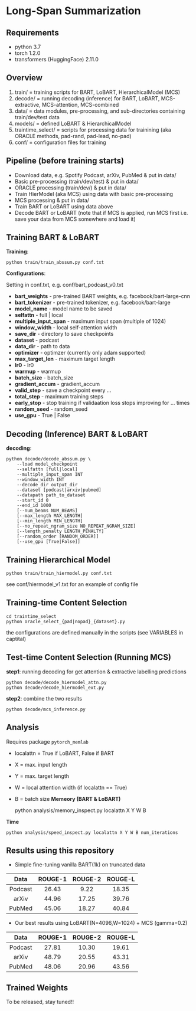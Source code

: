 Long-Span Summarization
=====================================================
Requirements
--------------------------------------
- python 3.7
- torch 1.2.0
- transformers (HuggingFace) 2.11.0

Overview
--------------------------------------
1. train/ = training scripts for BART, LoBART, HierarchicalModel (MCS)
2. decode/ = running decoding (inference) for BART, LoBART, MCS-extractive, MCS-attention, MCS-combined
3. data/ = data modules, pre-processing, and sub-directories containing train/dev/test data
4. models/ = defined LoBART & HierarchicalModel
5. traintime_select/ = scripts for processing data for trainining (aka ORACLE methods, pad-rand, pad-lead, no-pad)
6. conf/ = configuration files for training

Pipeline (before training starts)
--------------------------------------
- Download data, e.g. Spotify Podcast, arXiv, PubMed & put in data/
- Basic pre-processing (train/dev/test) & put in data/
- ORACLE processing (train/dev/) & put in data/
- Train HierModel (aka MCS) using data with basic pre-processing
- MCS processing & put in data/
- Train BART or LoBART using data above
- Decode BART or LoBART (note that if MCS is applied, run MCS first i.e. save your data from MCS somewhere and load it)

Training BART & LoBART
--------------------------------------
**Training**:

    python train/train_abssum.py conf.txt

**Configurations**:

Setting in conf.txt, e.g. conf/bart_podcast_v0.txt
- **bart_weights** - pre-trained BART weights, e.g. facebook/bart-large-cnn
- **bart_tokenizer** - pre-trained tokenizer, e.g. facebook/bart-large
- **model_name** - model name to be saved
- **selfattn** - full | local
- **multiple_input_span** - maximum input span (multiple of 1024)
- **window_width** - local self-attention width
- **save_dir** - directory to save checkpoints
- **dataset** - podcast
- **data_dir** -  path to data
- **optimizer** - optimzer (currently only adam supported)
- **max_target_len** - maximum target length
- **lr0**  - lr0
- **warmup** - warmup
- **batch_size** - batch_size
- **gradient_accum** - gradient_accum
- **valid_step** - save a checkpoint every ...
- **total_step** - maximum training steps
- **early_stop** - stop training if validaation loss stops improving for ... times
- **random_seed** - random_seed
- **use_gpu** - True | False

Decoding (Inference) BART & LoBART
--------------------------------------
**decoding**:

    python decode/decode_abssum.py \
        --load model_checkpoint
        --selfattn [full|local]
        --multiple_input_span INT
        --window_width INT
        --decode_dir output_dir
        --dataset [podcast|arxiv|pubmed]
        --datapath path_to_dataset
        --start_id 0
        --end_id 1000
        [--num_beams NUM_BEAMS]
        [--max_length MAX_LENGTH]
        [--min_length MIN_LENGTH]
        [--no_repeat_ngram_size NO_REPEAT_NGRAM_SIZE]
        [--length_penalty LENGTH_PENALTY]
        [--random_order [RANDOM_ORDER]]
        [--use_gpu [True|False]]

Training Hierarchical Model
--------------------------------------
    python train/train_hiermodel.py conf.txt

 see conf/hiermodel_v1.txt for an example of config file

Training-time Content Selection
--------------------------------------
    cd traintime_select
    python oracle_select_{pad|nopad}_{dataset}.py

 the configurations are defined manually in the scripts (see VARIABLES in captital)

Test-time Content Selection (Running MCS)
--------------------------------------
 **step1**: running decoding for get attention & extractive labelling predictions

    python decode/decode_hiermodel_attn.py
    python decode/decode_hiermodel_ext.py

**step2**: combine the two results

    python decode/mcs_inference.py


Analysis
-----------------------------------------
Requires package ```pytorch_memlab```
- localattn = True if LoBART, False if BART
- X = max. input length
- Y = max. target length
- W = local attention width (if localattn == True)
- B = batch size
**Memeory (BART & LoBART)**

    python analysis/memory_inspect.py localattn X Y W B

**Time**

    python analysis/speed_inspect.py localattn X Y W B num_iterations


Results using this repository
-----------------------------------------
- Simple fine-tuning vanilla BART(1k) on truncated data

|   Data  | ROUGE-1 | ROUGE-2 | ROUGE-L |
|:-------:|:-------:|:-------:|:-------:|
| Podcast |  26.43  |   9.22  |   18.35 |
|  arXiv  |  44.96  |  17.25  |  39.76  |
|  PubMed |  45.06  |  18.27  |  40.84  |

- Our best results using LoBART(N=4096,W=1024) + MCS (gamma=0.2)

|   Data  | ROUGE-1 | ROUGE-2 | ROUGE-L |
|:-------:|:-------:|:-------:|:-------:|
| Podcast |  27.81  |  10.30  |   19.61 |
|  arXiv  |  48.79  |  20.55  |  43.31  |
|  PubMed |  48.06  |  20.96  |  43.56  |

Trained Weights
-----------------------------------------
To be released, stay tuned!!
